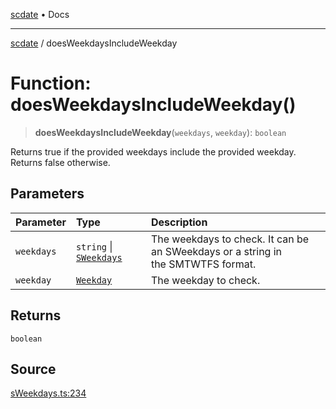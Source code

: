 [scdate](../README.md) • Docs

---

[scdate](../README.md) / doesWeekdaysIncludeWeekday

# Function: doesWeekdaysIncludeWeekday()

> **doesWeekdaysIncludeWeekday**(`weekdays`, `weekday`): `boolean`

Returns true if the provided weekdays include the provided weekday. Returns
false otherwise.

## Parameters

| Parameter  | Type                                               | Description                                                                           |
| :--------- | :------------------------------------------------- | :------------------------------------------------------------------------------------ |
| `weekdays` | `string` \| [`SWeekdays`](../classes/SWeekdays.md) | The weekdays to check. It can be an SWeekdays or a string in<br />the SMTWTFS format. |
| `weekday`  | [`Weekday`](../enumerations/Weekday.md)            | The weekday to check.                                                                 |

## Returns

`boolean`

## Source

[sWeekdays.ts:234](https://github.com/ericvera/scdate/blob/main/src/sWeekdays.ts#L234)
